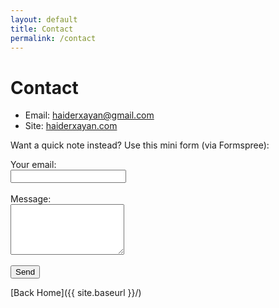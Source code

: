 ```yaml
---
layout: default
title: Contact
permalink: /contact
---
```


# Contact

- Email: [haiderxayan@gmail.com](mailto:haiderxayan@gmail.com)
- Site: [haiderxayan.com](https://haiderxayan.com)

Want a quick note instead? Use this mini form (via Formspree):

<form action="https://formspree.io/f/your-id" method="POST">
  <label>Your email:<br><input type="email" name="email" required></label><br><br>
  <label>Message:<br><textarea name="message" rows="5" required></textarea></label><br><br>
  <button type="submit">Send</button>
</form>

[Back Home]({{ site.baseurl }}/)
